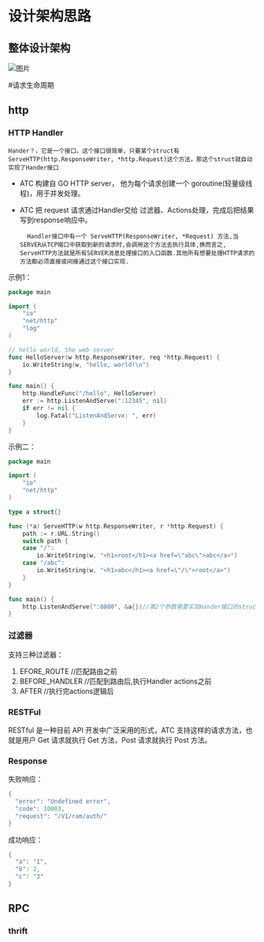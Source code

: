 # 设计架构思路

## 整体设计架构
![图片](https://github.com/adolphlxm/atc/blob/dev/doc/image/module.png)

#请求生命周期

## http 

### HTTP Handler
    
    Hander？，它是一个接口。这个接口很简单，只要某个struct有ServeHTTP(http.ResponseWriter, *http.Request)这个方法，那这个struct就自动实现了Hander接口
    
* ATC 构建自 GO HTTP server， 他为每个请求创建一个 goroutine(轻量级线程)，用于并发处理。
* ATC 把 request 请求通过Handler交给 过滤器、Actions处理，完成后把结果写到response响应中。
    
        Handler接口中有一个 ServeHTTP(ResponseWriter, *Request) 方法,当SERVER从TCP端口中获取到新的请求时,会调用这个方法去执行具体,换而言之, ServeHTTP方法就是所有SERVER消息处理接口的入口函数.其他所有想要处理HTTP请求的方法都必须直接或间接通过这个接口实现.
        
示例1：
```go
package main

import (
    "io"
    "net/http"
    "log"
)

// hello world, the web server
func HelloServer(w http.ResponseWriter, req *http.Request) {
    io.WriteString(w, "hello, world!\n")
}

func main() {
    http.HandleFunc("/hello", HelloServer)
    err := http.ListenAndServe(":12345", nil)
    if err != nil {
        log.Fatal("ListenAndServe: ", err)
    }
}
```
示例二：
```go
package main

import (
    "io"
    "net/http"
)

type a struct{}

func (*a) ServeHTTP(w http.ResponseWriter, r *http.Request) {
    path := r.URL.String()
    switch path {
    case "/":
        io.WriteString(w, "<h1>root</h1><a href=\"abc\">abc</a>")
    case "/abc":
        io.WriteString(w, "<h1>abc</h1><a href=\"/\">root</a>")
    }
}

func main() {
    http.ListenAndServe(":8080", &a{})//第2个参数需要实现Hander接口的struct，a满足
}
```
    
### 过滤器
支持三种过滤器：
1. EFORE_ROUTE                    //匹配路由之前
2. BEFORE_HANDLER                 //匹配到路由后,执行Handler actions之前
3. AFTER                          //执行完actions逻辑后

### RESTFul
RESTful 是一种目前 API 开发中广泛采用的形式，ATC 支持这样的请求方法，也就是用户 Get 请求就执行 Get 方法，Post 请求就执行 Post 方法。

### Response
失败响应：
```go
{
  "error": "Undefined error",
  "code": 10003,
  "request": "/V1/ram/auth/"
}
```
成功响应：
```go
{
  "a": "1",
  "b": 2,
  "c": "3"
}
```
## RPC
### thrift
